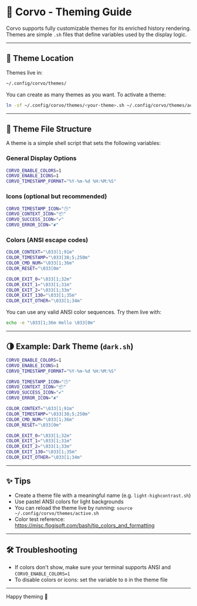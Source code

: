 # 🎨 Corvo - Theming Guide

Corvo supports fully customizable themes for its enriched history rendering. Themes are simple `.sh` files that define variables used by the display logic.

---

## 📁 Theme Location

Themes live in:
```bash
~/.config/corvo/themes/
```

You can create as many themes as you want. To activate a theme:
```bash
ln -sf ~/.config/corvo/themes/<your-theme>.sh ~/.config/corvo/themes/active.sh
```

---

## 🧱 Theme File Structure

A theme is a simple shell script that sets the following variables:

### General Display Options
```sh
CORVO_ENABLE_COLORS=1
CORVO_ENABLE_ICONS=1
CORVO_TIMESTAMP_FORMAT="%Y-%m-%d %H:%M:%S"
```

### Icons (optional but recommended)
```sh
CORVO_TIMESTAMP_ICON="🕒"
CORVO_CONTEXT_ICON="📦"
CORVO_SUCCESS_ICON="✔"
CORVO_ERROR_ICON="✘"
```

### Colors (ANSI escape codes)
```sh
COLOR_CONTEXT="\033[1;91m"
COLOR_TIMESTAMP="\033[38;5;250m"
COLOR_CMD_NUM="\033[1;36m"
COLOR_RESET="\033[0m"

COLOR_EXIT_0="\033[1;32m"
COLOR_EXIT_1="\033[1;31m"
COLOR_EXIT_2="\033[1;33m"
COLOR_EXIT_130="\033[1;35m"
COLOR_EXIT_OTHER="\033[1;34m"
```

You can use any valid ANSI color sequences. Try them live with:
```bash
echo -e "\033[1;36m Hello \033[0m"
```

---

## 🌗 Example: Dark Theme (`dark.sh`)
```sh
CORVO_ENABLE_COLORS=1
CORVO_ENABLE_ICONS=1
CORVO_TIMESTAMP_FORMAT="%Y-%m-%d %H:%M:%S"

CORVO_TIMESTAMP_ICON="🕒"
CORVO_CONTEXT_ICON="📦"
CORVO_SUCCESS_ICON="✔"
CORVO_ERROR_ICON="✘"

COLOR_CONTEXT="\033[1;91m"
COLOR_TIMESTAMP="\033[38;5;250m"
COLOR_CMD_NUM="\033[1;36m"
COLOR_RESET="\033[0m"

COLOR_EXIT_0="\033[1;32m"
COLOR_EXIT_1="\033[1;31m"
COLOR_EXIT_2="\033[1;33m"
COLOR_EXIT_130="\033[1;35m"
COLOR_EXIT_OTHER="\033[1;34m"
```

---

## ✨ Tips
- Create a theme file with a meaningful name (e.g. `light-highcontrast.sh`)
- Use pastel ANSI colors for light backgrounds
- You can reload the theme live by running: `source ~/.config/corvo/themes/active.sh`
- Color test reference: https://misc.flogisoft.com/bash/tip_colors_and_formatting

---

## 🛠 Troubleshooting

- If colors don't show, make sure your terminal supports ANSI and `CORVO_ENABLE_COLORS=1`
- To disable colors or icons: set the variable to `0` in the theme file

---

Happy theming 🦉